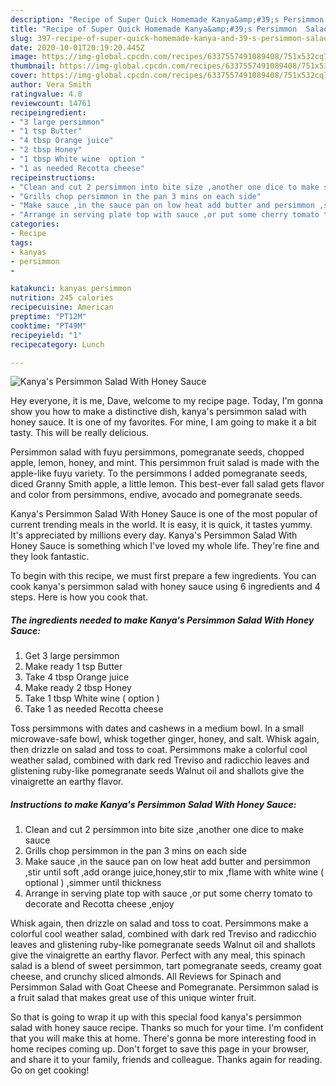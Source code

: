 ```yaml
---
description: "Recipe of Super Quick Homemade Kanya&amp;#39;s Persimmon  Salad With Honey Sauce"
title: "Recipe of Super Quick Homemade Kanya&amp;#39;s Persimmon  Salad With Honey Sauce"
slug: 397-recipe-of-super-quick-homemade-kanya-and-39-s-persimmon-salad-with-honey-sauce
date: 2020-10-01T20:19:20.445Z
image: https://img-global.cpcdn.com/recipes/6337557491089408/751x532cq70/kanyas-persimmon-salad-with-honey-sauce-recipe-main-photo.jpg
thumbnail: https://img-global.cpcdn.com/recipes/6337557491089408/751x532cq70/kanyas-persimmon-salad-with-honey-sauce-recipe-main-photo.jpg
cover: https://img-global.cpcdn.com/recipes/6337557491089408/751x532cq70/kanyas-persimmon-salad-with-honey-sauce-recipe-main-photo.jpg
author: Vera Smith
ratingvalue: 4.8
reviewcount: 14761
recipeingredient:
- "3 large persimmon"
- "1 tsp Butter"
- "4 tbsp Orange juice"
- "2 tbsp Honey"
- "1 tbsp White wine  option "
- "1 as needed Recotta cheese"
recipeinstructions:
- "Clean and cut 2 persimmon into bite size ,another one dice to make sauce"
- "Grills chop persimmon in the pan 3 mins on each side"
- "Make sauce ,in the sauce pan on low heat add butter and persimmon ,stir until soft ,add orange juice,honey,stir to mix ,flame with white wine ( optional ) ,simmer until thickness"
- "Arrange in serving plate top with sauce ,or put some cherry tomato to decorate and Recotta cheese ,enjoy"
categories:
- Recipe
tags:
- kanyas
- persimmon
- 

katakunci: kanyas persimmon  
nutrition: 245 calories
recipecuisine: American
preptime: "PT12M"
cooktime: "PT49M"
recipeyield: "1"
recipecategory: Lunch

---
```



![Kanya&#39;s Persimmon  Salad With Honey Sauce](https://img-global.cpcdn.com/recipes/6337557491089408/751x532cq70/kanyas-persimmon-salad-with-honey-sauce-recipe-main-photo.jpg)

Hey everyone, it is me, Dave, welcome to my recipe page. Today, I'm gonna show you how to make a distinctive dish, kanya&#39;s persimmon  salad with honey sauce. It is one of my favorites. For mine, I am going to make it a bit tasty. This will be really delicious.

Persimmon salad with fuyu persimmons, pomegranate seeds, chopped apple, lemon, honey, and mint. This persimmon fruit salad is made with the apple-like fuyu variety. To the persimmons I added pomegranate seeds, diced Granny Smith apple, a little lemon. This best-ever fall salad gets flavor and color from persimmons, endive, avocado and pomegranate seeds.

Kanya&#39;s Persimmon  Salad With Honey Sauce is one of the most popular of current trending meals in the world. It is easy, it is quick, it tastes yummy. It's appreciated by millions every day. Kanya&#39;s Persimmon  Salad With Honey Sauce is something which I've loved my whole life. They're fine and they look fantastic.


To begin with this recipe, we must first prepare a few ingredients. You can cook kanya&#39;s persimmon  salad with honey sauce using 6 ingredients and 4 steps. Here is how you cook that.

<!--inarticleads1-->

##### The ingredients needed to make Kanya&#39;s Persimmon  Salad With Honey Sauce:

1. Get 3 large persimmon
1. Make ready 1 tsp Butter
1. Take 4 tbsp Orange juice
1. Make ready 2 tbsp Honey
1. Take 1 tbsp White wine ( option )
1. Take 1 as needed Recotta cheese


Toss persimmons with dates and cashews in a medium bowl. In a small microwave-safe bowl, whisk together ginger, honey, and salt. Whisk again, then drizzle on salad and toss to coat. Persimmons make a colorful cool weather salad, combined with dark red Treviso and radicchio leaves and glistening ruby-like pomegranate seeds Walnut oil and shallots give the vinaigrette an earthy flavor. 

<!--inarticleads2-->

##### Instructions to make Kanya&#39;s Persimmon  Salad With Honey Sauce:

1. Clean and cut 2 persimmon into bite size ,another one dice to make sauce
1. Grills chop persimmon in the pan 3 mins on each side
1. Make sauce ,in the sauce pan on low heat add butter and persimmon ,stir until soft ,add orange juice,honey,stir to mix ,flame with white wine ( optional ) ,simmer until thickness
1. Arrange in serving plate top with sauce ,or put some cherry tomato to decorate and Recotta cheese ,enjoy


Whisk again, then drizzle on salad and toss to coat. Persimmons make a colorful cool weather salad, combined with dark red Treviso and radicchio leaves and glistening ruby-like pomegranate seeds Walnut oil and shallots give the vinaigrette an earthy flavor. Perfect with any meal, this spinach salad is a blend of sweet persimmon, tart pomegranate seeds, creamy goat cheese, and crunchy sliced almonds. All Reviews for Spinach and Persimmon Salad with Goat Cheese and Pomegranate. Persimmon salad is a fruit salad that makes great use of this unique winter fruit. 

So that is going to wrap it up with this special food kanya&#39;s persimmon  salad with honey sauce recipe. Thanks so much for your time. I'm confident that you will make this at home. There's gonna be more interesting food in home recipes coming up. Don't forget to save this page in your browser, and share it to your family, friends and colleague. Thanks again for reading. Go on get cooking!
